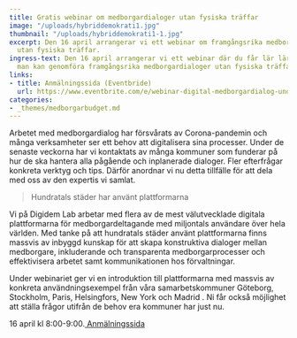 ```yaml
---
title: Gratis webinar om medborgardialoger utan fysiska träffar
image: "/uploads/hybriddemokrati1.jpg"
thumbnail: "/uploads/hybriddemokrati1-1.jpg"
excerpt: Den 16 april arrangerar vi ett webinar om framgångsrika medborgardialoger
  utan fysiska träffar.
ingress-text: Den 16 april arrangerar vi ett webinar där du får lär lära dig om hur
  man kan genomföra framgångsrika medborgardialoger utan fysiska träffar.
links:
- title: Anmälningssida (Eventbride)
  url: https://www.eventbrite.com/e/webinar-digital-medborgardialog-under-och-efter-krisen-tickets-101619968060
categories:
- _themes/medborgarbudget.md
---
```

Arbetet med medborgardialog har försvårats av Corona-pandemin och många verksamheter ser ett behov att digitalisera sina processer. Under de senaste veckorna har vi kontaktats av många kommuner som funderar på hur de ska hantera alla pågående och inplanerade dialoger. Fler efterfrågar konkreta verktyg och tips. Därför anordnar vi nu detta tillfälle för att dela med oss av den expertis vi samlat.

> Hundratals städer har använt plattformarna

Vi på Digidem Lab arbetar med flera av de mest välutvecklade digitala plattformarna för medborgardeltagande med miljontals användare över hela världen. Med tanke på att hundratals städer använt plattformarna finns massvis av inbyggd kunskap för att skapa konstruktiva dialoger mellan medborgare, inkluderande och transparenta medborgarprocesser och effektivisera arbetet samt kommunikationen hos förvaltningar.

Under webinariet ger vi en introduktion till plattformarna med massvis av konkreta användningsexempel från våra samarbetskommuner Göteborg, Stockholm, Paris, Helsingfors, New York och Madrid . Ni får också möjlighet att ställa frågor utifrån de behov era kommuner har just nu.

16 april kl 8:00-9:00.[ Anmälningssida](https://www.eventbrite.com/e/webinar-digital-medborgardialog-under-och-efter-krisen-tickets-101619968060 "Anmälningssida")
